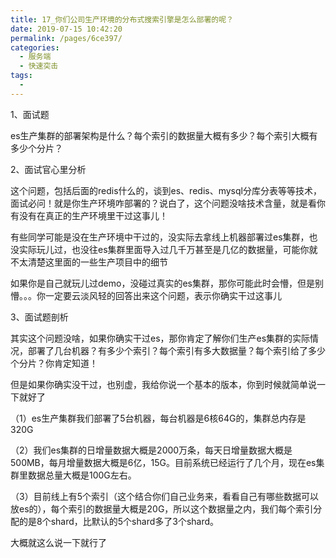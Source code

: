 ```yaml
---
title: 17_你们公司生产环境的分布式搜索引擎是怎么部署的呢？
date: 2019-07-15 10:42:20
permalink: /pages/6ce397/
categories:
  - 服务端
  - 快速突击
tags:
  - 
---
```

 

1、面试题

 

es生产集群的部署架构是什么？每个索引的数据量大概有多少？每个索引大概有多少个分片？

 

2、面试官心里分析

 

这个问题，包括后面的redis什么的，谈到es、redis、mysql分库分表等等技术，面试必问！就是你生产环境咋部署的？说白了，这个问题没啥技术含量，就是看你有没有在真正的生产环境里干过这事儿！

 

有些同学可能是没在生产环境中干过的，没实际去拿线上机器部署过es集群，也没实际玩儿过，也没往es集群里面导入过几千万甚至是几亿的数据量，可能你就不太清楚这里面的一些生产项目中的细节

 

如果你是自己就玩儿过demo，没碰过真实的es集群，那你可能此时会懵，但是别懵。。。你一定要云淡风轻的回答出来这个问题，表示你确实干过这事儿

 

3、面试题剖析

 

其实这个问题没啥，如果你确实干过es，那你肯定了解你们生产es集群的实际情况，部署了几台机器？有多少个索引？每个索引有多大数据量？每个索引给了多少个分片？你肯定知道！

 

但是如果你确实没干过，也别虚，我给你说一个基本的版本，你到时候就简单说一下就好了

 

（1）es生产集群我们部署了5台机器，每台机器是6核64G的，集群总内存是320G

 

（2）我们es集群的日增量数据大概是2000万条，每天日增量数据大概是500MB，每月增量数据大概是6亿，15G。目前系统已经运行了几个月，现在es集群里数据总量大概是100G左右。

 

（3）目前线上有5个索引（这个结合你们自己业务来，看看自己有哪些数据可以放es的），每个索引的数据量大概是20G，所以这个数据量之内，我们每个索引分配的是8个shard，比默认的5个shard多了3个shard。

 

大概就这么说一下就行了